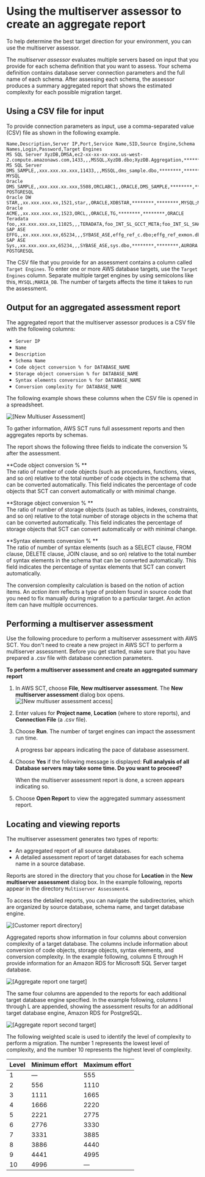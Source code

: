 # Using the multiserver assessor to create an aggregate report<a name="CHAP_AssessmentReport.Multiserver"></a>

To help determine the best target direction for your environment, you can use the multiserver assessor\. 

The *multiserver assessor* evaluates multiple servers based on input that you provide for each schema definition that you want to assess\. Your schema definition contains database server connection parameters and the full name of each schema\. After assessing each schema, the assessor produces a summary aggregated report that shows the estimated complexity for each possible migration target\. 

## Using a CSV file for input<a name="CHAP_AssessmentReport.Multiserver.Input"></a>

To provide connection parameters as input, use a comma\-separated value \(CSV\) file as shown in the following example\.

```
Name,Description,Server IP,Port,Service Name,SID,Source Engine,Schema Names,Login,Password,Target Engines
MS SQL Server XyzDB,DMSA,ec2-xx-xx-xx-xxx.us-west-2.compute.amazonaws.com,1433,,,MSSQL,XyzDB.dbo;XyzDB.Aggregation,********,********,MSSQL;POSTGRESQL
MS SQL Server DMS_SAMPLE,,xxx.xxx.xx.xxx,11433,,,MSSQL,dms_sample.dbo,********,********,AURORA MYSQL
Oracle DMS_SAMPLE,,xxx.xxx.xx.xxx,5508,ORCLABC1,,ORACLE,DMS_SAMPLE,********,********,ORACLE;AURORA POSTGRESQL
Oracle DW STAR,,xx.xxx.xxx.xx,1521,star,,ORACLE,XDBSTAR,********,********,MYSQL;MARIA_DB
Oracle ACME,,xx.xxx.xxx.xx,1523,ORCL,,ORACLE,TG,********,********,ORACLE
Teradata foo,,xx.xxx.xxx.xx,11025,,,TERADATA,foo_INT_SL_GCCT_META;foo_INT_SL_SHARED_WORK,********,********,REDSHIFT
SAP ASE EFFG,,xx.xxx.xxx.xx,65234,,,SYBASE_ASE,effg_ref_c.dbo;effg_ref_exmon.dbo;effg_ref_g.dbo;effg_ref_hub.dbo;effg_ref_t.dbo;effg_ref_tmeta.dbo,********,********,POSTGRESQL
SAP ASE Sys,,xx.xxx.xxx.xx,65234,,,SYBASE_ASE,sys.dbo,********,********,AURORA POSTGRESQL
```

The CSV file that you provide for an assessment contains a column called `Target Engines`\. To enter one or more AWS database targets, use the `Target Engines` column\. Separate multiple target engines by using semicolons like this, `MYSQL;MARIA_DB`\. The number of targets affects the time it takes to run the assessment\.

## Output for an aggregated assessment report<a name="CHAP_AssessmentReport.Multiserver.Agreggated"></a>

The aggregated report that the multiserver assessor produces is a CSV file with the following columns: 
+ `Server IP`
+ `Name`
+ `Description`
+ `Schema Name`
+ `Code object conversion % for DATABASE_NAME`
+ `Storage object conversion % for DATABASE_NAME`
+ `Syntax elements conversion % for DATABASE_NAME`
+ `Conversion complexity for DATABASE_NAME`

The following example shows these columns when the CSV file is opened in a spreadsheet\.

![\[New Multiuser Assessment\]](http://docs.aws.amazon.com/SchemaConversionTool/latest/userguide/images/aggregate_rpt_columns.png)

To gather information, AWS SCT runs full assessment reports and then aggregates reports by schemas\.

The report shows the following three fields to indicate the conversion % after the assessment\. 

**Code object conversion % **  
The ratio of number of code objects \(such as procedures, functions, views, and so on\) relative to the total number of code objects in the schema that can be converted automatically\. This field indicates the percentage of code objects that SCT can convert automatically or with minimal change\.

**Storage object conversion % **  
The ratio of number of storage objects \(such as tables, indexes, constraints, and so on\) relative to the total number of storage objects in the schema that can be converted automatically\. This field indicates the percentage of storage objects that SCT can convert automatically or with minimal change\.

**Syntax elements conversion % **  
The ratio of number of syntax elements \(such as a SELECT clause, FROM clause, DELETE clause, JOIN clause, and so on\) relative to the total number of syntax elements in the schema that can be converted automatically\. This field indicates the percentage of syntax elements that SCT can convert automatically\.

The conversion complexity calculation is based on the notion of action items\. An *action item* reflects a type of problem found in source code that you need to fix manually during migration to a particular target\. An action item can have multiple occurrences\.

## Performing a multiserver assessment<a name="CHAP_AssessmentReport.Multiserver.Procedure"></a>

Use the following procedure to perform a multiserver assessment with AWS SCT\. You don't need to create a new project in AWS SCT to perform a multiserver assessment\. Before you get started, make sure that you have prepared a \.csv file with database connection parameters\. 

**To perform a multiserver assessment and create an aggregated summary report**

1. In AWS SCT, choose **File**, **New multiserver assessment**\. The **New multiserver assessment** dialog box opens\.  
![\[New multiuser assessment access\]](http://docs.aws.amazon.com/SchemaConversionTool/latest/userguide/images/new_assess_screen_v3.png)

1. Enter values for **Project name**, **Location** \(where to store reports\), and **Connection File** \(a \.csv file\)\.

1. Choose **Run**\. The number of target engines can impact the assessment run time\. 

   A progress bar appears indicating the pace of database assessment\.

1. Choose **Yes** if the following message is displayed: **Full analysis of all Database servers may take some time\. Do you want to proceed?**

   When the multiserver assessment report is done, a screen appears indicating so\.

1. Choose **Open Report** to view the aggregated summary assessment report\.

## Locating and viewing reports<a name="CHAP_AssessmentReport.Multiserver.Review"></a>

The multiserver assessment generates two types of reports: 
+ An aggregated report of all source databases\.
+ A detailed assessment report of target databases for each schema name in a source database\. 

Reports are stored in the directory that you chose for **Location** in the **New multiserver assessment** dialog box\. In the example following, reports appear in the directory `Multiserver Assessment4`\. 

To access the detailed reports, you can navigate the subdirectories, which are organized by source database, schema name, and target database engine\. 

![\[Customer report directory\]](http://docs.aws.amazon.com/SchemaConversionTool/latest/userguide/images/customer_rpt_dir3.png)

Aggregated reports show information in four columns about conversion complexity of a target database\. The columns include information about conversion of code objects, storage objects, syntax elements, and conversion complexity\. In the example following, columns E through H provide information for an Amazon RDS for Microsoft SQL Server target database\. 

![\[Aggregate report one target\]](http://docs.aws.amazon.com/SchemaConversionTool/latest/userguide/images/aggregate_rpt5.png)

The same four columns are appended to the reports for each additional target database engine specified\. In the example following, columns I through L are appended, showing the assessment results for an additional target database engine, Amazon RDS for PostgreSQL\.

![\[Aggregate report second target\]](http://docs.aws.amazon.com/SchemaConversionTool/latest/userguide/images/additional_target_db5.png)

The following weighted scale is used to identify the level of complexity to perform a migration\. The number 1 represents the lowest level of complexity, and the number 10 represents the highest level of complexity\.


| Level | Minimum effort | Maximum effort | 
| --- | --- | --- | 
|  1  |  —  |  555  | 
|  2  |  556  |  1110  | 
|  3  |  1111  |  1665  | 
|  4  |  1666  |  2220  | 
|  5  |  2221  |  2775  | 
|  6  |  2776  |  3330  | 
|  7  |  3331  |  3885  | 
|  8  |  3886  |  4440  | 
|  9  |  4441  |  4995  | 
|  10  |  4996  |  —  | 